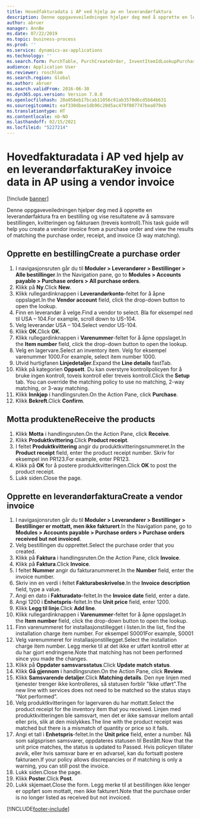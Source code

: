 ```yaml
---
title: Hovedfakturadata i AP ved hjelp av en leverandørfaktura
description: Denne oppgaveveiledningen hjelper deg med å opprette en leverandørfaktura fra en bestilling og vise resultatene av å samsvare bestillingen, kvitteringen og fakturaen (treveis kontroll).
author: abruer
manager: AnnBe
ms.date: 07/22/2019
ms.topic: business-process
ms.prod: ''
ms.service: dynamics-ax-applications
ms.technology: ''
ms.search.form: PurchTable, PurchCreateOrder, InventItemIdLookupPurchase, PurchEditLines, VendEditInvoice, InventItemIdLookupSimple, VendInvoiceMatchingDetails
audience: Application User
ms.reviewer: roschlom
ms.search.region: Global
ms.author: abruer
ms.search.validFrom: 2016-06-30
ms.dyn365.ops.version: Version 7.0.0
ms.openlocfilehash: 20a058eb17bcab11056c91ab3570d6cd5b84b631
ms.sourcegitcommit: eaf330dbee1db96c20d5ac479f007747bea079eb
ms.translationtype: HT
ms.contentlocale: nb-NO
ms.lasthandoff: 02/15/2021
ms.locfileid: "5227214"
---
```

# <a name="key-invoice-data-in-ap-using-a-vendor-invoice"></a><span data-ttu-id="f3ee4-103">Hovedfakturadata i AP ved hjelp av en leverandørfaktura</span><span class="sxs-lookup"><span data-stu-id="f3ee4-103">Key invoice data in AP using a vendor invoice</span></span>

[!include [banner](../../includes/banner.md)]

<span data-ttu-id="f3ee4-104">Denne oppgaveveiledningen hjelper deg med å opprette en leverandørfaktura fra en bestilling og vise resultatene av å samsvare bestillingen, kvitteringen og fakturaen (treveis kontroll).</span><span class="sxs-lookup"><span data-stu-id="f3ee4-104">This task guide will help you create a vendor invoice from a purchase order and view the results of matching the purchase order, receipt, and invoice (3 way matching).</span></span>


## <a name="create-a-purchase-order"></a><span data-ttu-id="f3ee4-105">Opprette en bestilling</span><span class="sxs-lookup"><span data-stu-id="f3ee4-105">Create a purchase order</span></span>
1. <span data-ttu-id="f3ee4-106">I navigasjonsruten går du til **Moduler > Leverandører > Bestillinger > Alle bestillinger**.</span><span class="sxs-lookup"><span data-stu-id="f3ee4-106">In the Navigation pane, go to **Modules > Accounts payable > Purchase orders > All purchase orders**.</span></span>
2. <span data-ttu-id="f3ee4-107">Klikk på **Ny**.</span><span class="sxs-lookup"><span data-stu-id="f3ee4-107">Click **New**.</span></span>
3. <span data-ttu-id="f3ee4-108">Klikk rullegardinknappen i **Leverandørkonto**-feltet for å åpne oppslaget.</span><span class="sxs-lookup"><span data-stu-id="f3ee4-108">In the **Vendor account** field, click the drop-down button to open the lookup.</span></span>
4. <span data-ttu-id="f3ee4-109">Finn en leverandør å velge.</span><span class="sxs-lookup"><span data-stu-id="f3ee4-109">Find a vendor to select.</span></span> <span data-ttu-id="f3ee4-110">Bla for eksempel ned til USA – 104.</span><span class="sxs-lookup"><span data-stu-id="f3ee4-110">For example, scroll down to US-104.</span></span>
5. <span data-ttu-id="f3ee4-111">Velg leverandør USA – 104.</span><span class="sxs-lookup"><span data-stu-id="f3ee4-111">Select vendor US-104.</span></span>
6. <span data-ttu-id="f3ee4-112">Klikk **OK**.</span><span class="sxs-lookup"><span data-stu-id="f3ee4-112">Click **OK**.</span></span>
7. <span data-ttu-id="f3ee4-113">Klikk rullegardinknappen i **Varenummer**-feltet for å åpne oppslaget.</span><span class="sxs-lookup"><span data-stu-id="f3ee4-113">In the **Item number** field, click the drop-down button to open the lookup.</span></span>
8. <span data-ttu-id="f3ee4-114">Velg en lagervare.</span><span class="sxs-lookup"><span data-stu-id="f3ee4-114">Select an inventory item.</span></span> <span data-ttu-id="f3ee4-115">Velg for eksempel varenummer 1000.</span><span class="sxs-lookup"><span data-stu-id="f3ee4-115">For example, select item number 1000.</span></span>
9. <span data-ttu-id="f3ee4-116">Utvid hurtigfanen **Linjedetaljer**.</span><span class="sxs-lookup"><span data-stu-id="f3ee4-116">Expand the **Line details** fastTab.</span></span>
10. <span data-ttu-id="f3ee4-117">Klikk på kategorien **Oppsett**. Du kan overstyre kontrollpolicyen for å bruke ingen kontroll, toveis kontroll eller treveis kontroll.</span><span class="sxs-lookup"><span data-stu-id="f3ee4-117">Click the **Setup** tab. You can override the matching policy to use no matching, 2-way matching, or 3-way matching.</span></span>  
11. <span data-ttu-id="f3ee4-118">Klikk **Innkjøp** i handlingsruten.</span><span class="sxs-lookup"><span data-stu-id="f3ee4-118">On the Action Pane, click **Purchase**.</span></span>
12. <span data-ttu-id="f3ee4-119">Klikk **Bekreft**.</span><span class="sxs-lookup"><span data-stu-id="f3ee4-119">Click **Confirm**.</span></span>

## <a name="receive-the-products"></a><span data-ttu-id="f3ee4-120">Motta produktene</span><span class="sxs-lookup"><span data-stu-id="f3ee4-120">Receive the products</span></span>
1. <span data-ttu-id="f3ee4-121">Klikk **Motta** i handlingsruten.</span><span class="sxs-lookup"><span data-stu-id="f3ee4-121">On the Action Pane, click **Receive**.</span></span>
2. <span data-ttu-id="f3ee4-122">Klikk **Produktkvittering**.</span><span class="sxs-lookup"><span data-stu-id="f3ee4-122">Click **Product receipt**.</span></span>
3. <span data-ttu-id="f3ee4-123">I feltet **Produktkvittering** angir du produktkvitteringsnummeret.</span><span class="sxs-lookup"><span data-stu-id="f3ee4-123">In the **Product receipt** field, enter the product receipt number.</span></span> <span data-ttu-id="f3ee4-124">Skriv for eksempel inn PR123.</span><span class="sxs-lookup"><span data-stu-id="f3ee4-124">For example, enter PR123.</span></span>
4. <span data-ttu-id="f3ee4-125">Klikk på **OK** for å postere produktkvitteringen.</span><span class="sxs-lookup"><span data-stu-id="f3ee4-125">Click **OK** to post the product receipt.</span></span>
5. <span data-ttu-id="f3ee4-126">Lukk siden.</span><span class="sxs-lookup"><span data-stu-id="f3ee4-126">Close the page.</span></span>

## <a name="create-a-vendor-invoice"></a><span data-ttu-id="f3ee4-127">Opprette en leverandørfaktura</span><span class="sxs-lookup"><span data-stu-id="f3ee4-127">Create a vendor invoice</span></span>
1. <span data-ttu-id="f3ee4-128">I navigasjonsruten går du til **Moduler > Leverandører > Bestillinger > Bestillinger er mottatt, men ikke fakturert**.</span><span class="sxs-lookup"><span data-stu-id="f3ee4-128">In the Navigation pane, go to **Modules > Accounts payable > Purchase orders > Purchase orders received but not invoiced**.</span></span>
2. <span data-ttu-id="f3ee4-129">Velg bestillingen du opprettet.</span><span class="sxs-lookup"><span data-stu-id="f3ee4-129">Select the purchase order that you created.</span></span>
3. <span data-ttu-id="f3ee4-130">Klikk på **Faktura** i handlingsruten.</span><span class="sxs-lookup"><span data-stu-id="f3ee4-130">On the Action Pane, click **Invoice**.</span></span>
4. <span data-ttu-id="f3ee4-131">Klikk på **Faktura**.</span><span class="sxs-lookup"><span data-stu-id="f3ee4-131">Click **Invoice**.</span></span>
5. <span data-ttu-id="f3ee4-132">I feltet **Nummer** angir du fakturanummeret.</span><span class="sxs-lookup"><span data-stu-id="f3ee4-132">In the **Number** field, enter the invoice number.</span></span>
6. <span data-ttu-id="f3ee4-133">Skriv inn en verdi i feltet **Fakturabeskrivelse**.</span><span class="sxs-lookup"><span data-stu-id="f3ee4-133">In the **Invoice description** field, type a value.</span></span>
7. <span data-ttu-id="f3ee4-134">Angi en dato i **Fakturadato**-feltet.</span><span class="sxs-lookup"><span data-stu-id="f3ee4-134">In the **Invoice date** field, enter a date.</span></span>
8. <span data-ttu-id="f3ee4-135">Angi 1200 i **Enhetspris**-feltet.</span><span class="sxs-lookup"><span data-stu-id="f3ee4-135">In the **Unit price** field, enter 1200.</span></span>
9. <span data-ttu-id="f3ee4-136">Klikk **Legg til linje**.</span><span class="sxs-lookup"><span data-stu-id="f3ee4-136">Click **Add line**.</span></span>
10. <span data-ttu-id="f3ee4-137">Klikk rullegardinknappen i **Varenummer**-feltet for å åpne oppslaget.</span><span class="sxs-lookup"><span data-stu-id="f3ee4-137">In the **Item number** field, click the drop-down button to open the lookup.</span></span>
11. <span data-ttu-id="f3ee4-138">Finn varenummeret for installasjonstillegget i listen.</span><span class="sxs-lookup"><span data-stu-id="f3ee4-138">In the list, find the installation charge item number.</span></span> <span data-ttu-id="f3ee4-139">For eksempel S0001</span><span class="sxs-lookup"><span data-stu-id="f3ee4-139">For example, S0001</span></span>
12. <span data-ttu-id="f3ee4-140">Velg varenummeret for installasjonstillegget.</span><span class="sxs-lookup"><span data-stu-id="f3ee4-140">Select the installation charge item number.</span></span> <span data-ttu-id="f3ee4-141">Legg merke til at det ikke er utført kontroll etter at du har gjort endringene.</span><span class="sxs-lookup"><span data-stu-id="f3ee4-141">Note that matching has not been performed since you made the changes.</span></span>  
13. <span data-ttu-id="f3ee4-142">Klikk på **Oppdater samsvarsstatus**.</span><span class="sxs-lookup"><span data-stu-id="f3ee4-142">Click **Update match status**.</span></span>
14. <span data-ttu-id="f3ee4-143">Klikk **Gå gjennom** i handlingsruten.</span><span class="sxs-lookup"><span data-stu-id="f3ee4-143">On the Action Pane, click **Review**.</span></span>
15. <span data-ttu-id="f3ee4-144">Klikk **Samsvarende detaljer**.</span><span class="sxs-lookup"><span data-stu-id="f3ee4-144">Click **Matching details**.</span></span> <span data-ttu-id="f3ee4-145">Den nye linjen med tjenester trenger ikke kontrolleres, så statusen forblir "Ikke utført".</span><span class="sxs-lookup"><span data-stu-id="f3ee4-145">The new line with services does not need to be matched so the status stays "Not performed".</span></span>  
16. <span data-ttu-id="f3ee4-146">Velg produktkvitteringen for lagervaren du har mottatt.</span><span class="sxs-lookup"><span data-stu-id="f3ee4-146">Select the product receipt for the inventory item that you received.</span></span> <span data-ttu-id="f3ee4-147">Linjen med produktkvitteringen ble samsvart, men det er ikke samsvar mellom antall eller pris, slik at den mislykkes.</span><span class="sxs-lookup"><span data-stu-id="f3ee4-147">The line with the product receipt was matched but there is a mismatch of quantity or price so it fails.</span></span>  
17. <span data-ttu-id="f3ee4-148">Angi et tall i **Enhetspris**-feltet.</span><span class="sxs-lookup"><span data-stu-id="f3ee4-148">In the **Unit price** field, enter a number.</span></span> <span data-ttu-id="f3ee4-149">Nå som salgsprisen samsvarer, oppdateres statusen til Bestått.</span><span class="sxs-lookup"><span data-stu-id="f3ee4-149">Now that the unit price matches, the status is updated to Passed.</span></span> <span data-ttu-id="f3ee4-150">Hvis policyen tillater avvik, eller hvis samsvar bare er en advarsel, kan du fortsatt postere fakturaen.</span><span class="sxs-lookup"><span data-stu-id="f3ee4-150">If your policy allows discrepancies or if matching is only a warning, you can still post the invoice.</span></span>  
18. <span data-ttu-id="f3ee4-151">Lukk siden.</span><span class="sxs-lookup"><span data-stu-id="f3ee4-151">Close the page.</span></span>
19. <span data-ttu-id="f3ee4-152">Klikk **Poster**.</span><span class="sxs-lookup"><span data-stu-id="f3ee4-152">Click **Post**.</span></span>
20. <span data-ttu-id="f3ee4-153">Lukk skjemaet.</span><span class="sxs-lookup"><span data-stu-id="f3ee4-153">Close the form.</span></span> <span data-ttu-id="f3ee4-154">Legg merke til at bestillingen ikke lenger er oppført som mottatt, men ikke fakturert.</span><span class="sxs-lookup"><span data-stu-id="f3ee4-154">Note that the purchase order is no longer listed as received but not invoiced.</span></span>  



[!INCLUDE[footer-include](../../../includes/footer-banner.md)]